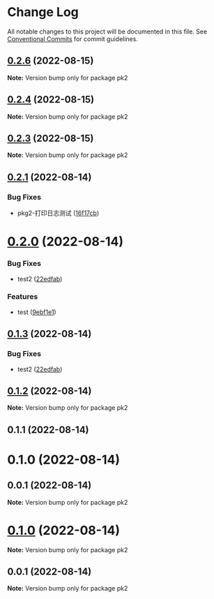 # Change Log

All notable changes to this project will be documented in this file.
See [Conventional Commits](https://conventionalcommits.org) for commit guidelines.

## [0.2.6](https://github.com/aMiing/menorepo/compare/v0.2.5...v0.2.6) (2022-08-15)

**Note:** Version bump only for package pk2





## [0.2.4](https://github.com/aMiing/menorepo/compare/v0.2.3...v0.2.4) (2022-08-15)

**Note:** Version bump only for package pk2





## [0.2.3](https://github.com/aMiing/menorepo/compare/v0.2.2...v0.2.3) (2022-08-15)

**Note:** Version bump only for package pk2





## [0.2.1](https://github.com/aMiing/menorepo/compare/v0.2.0...v0.2.1) (2022-08-14)


### Bug Fixes

* pkg2-打印日志测试 ([16f17cb](https://github.com/aMiing/menorepo/commit/16f17cb94a19bf9fe98cd91e32a401402c52f907))





# [0.2.0](https://github.com/aMiing/menorepo/compare/v0.1.0...v0.2.0) (2022-08-14)


### Bug Fixes

* test2 ([22edfab](https://github.com/aMiing/menorepo/commit/22edfab25d678f18298456c6693919f8f811412d))


### Features

* test ([9ebf1e1](https://github.com/aMiing/menorepo/commit/9ebf1e1b6a224f1c502d232e768ba58b16dd3a78))





## [0.1.3](https://github.com/aMiing/menorepo/compare/pk2@0.1.2...pk2@0.1.3) (2022-08-14)


### Bug Fixes

* test2 ([22edfab](https://github.com/aMiing/menorepo/commit/22edfab25d678f18298456c6693919f8f811412d))





## [0.1.2](https://github.com/aMiing/menorepo/compare/pk2@0.1.1...pk2@0.1.2) (2022-08-14)

**Note:** Version bump only for package pk2





## 0.1.1 (2022-08-14)



# 0.1.0 (2022-08-14)



## 0.0.1 (2022-08-14)

**Note:** Version bump only for package pk2





# [0.1.0](https://github.com/aMiing/menorepo/compare/v0.0.1...v0.1.0) (2022-08-14)

**Note:** Version bump only for package pk2





## 0.0.1 (2022-08-14)

**Note:** Version bump only for package pk2
